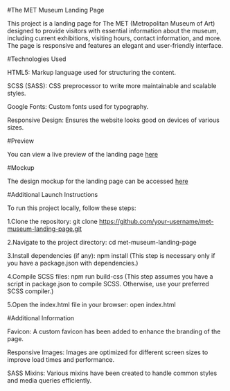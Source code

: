 #The MET Museum Landing Page

This project is a landing page for The MET (Metropolitan Museum of Art) designed to provide visitors with essential information about the museum, including current exhibitions, visiting hours, contact information, and more. The page is responsive and features an elegant and user-friendly interface.

#Technologies Used

HTML5: Markup language used for structuring the content.

SCSS (SASS): CSS preprocessor to write more maintainable and scalable styles.

Google Fonts: Custom fonts used for typography.

Responsive Design: Ensures the website looks good on devices of various sizes.


#Preview

You can view a live preview of the landing page [here](https://romano3git.github.io/met_landing_page/)

#Mockup

The design mockup for the landing page can be accessed [here](https://www.figma.com/design/lSR1m42L9YwzQwzzxKwHpw/THE-MET)

#Additional Launch Instructions

To run this project locally, follow these steps:

1.Clone the repository:
git clone https://github.com/your-username/met-museum-landing-page.git

2.Navigate to the project directory:
cd met-museum-landing-page

3.Install dependencies (if any):
npm install
(This step is necessary only if you have a package.json with dependencies.)

4.Compile SCSS files:
npm run build-css
(This step assumes you have a script in package.json to compile SCSS. Otherwise, use your preferred SCSS compiler.)

5.Open the index.html file in your browser:
open index.html

#Additional Information

Favicon: A custom favicon has been added to enhance the branding of the page.

Responsive Images: Images are optimized for different screen sizes to improve load times and performance.

SASS Mixins: Various mixins have been created to handle common styles and media queries efficiently.

